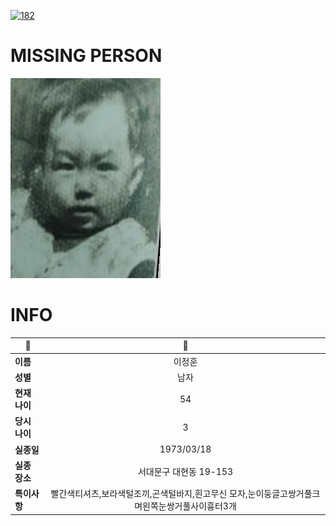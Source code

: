 [![182](https://img.shields.io/badge/%EC%8B%A4%EC%A2%85%EC%8B%A0%EA%B3%A0%EB%8A%94%20%EA%B5%AD%EB%B2%88%EC%97%86%EC%9D%B4-182-blue)](http://safe182.go.kr/index.do)

# MISSING PERSON

<img src="./missing_person.jpg">

# INFO

|🔑|💎|
|--|:--:|
|**이름**|이정훈|
|**성별**|남자|
|**현재 나이**|54|
|**당시 나이**|3|
|**실종일**|1973/03/18|
|**실종 장소**|서대문구 대현동 19-153|
|**특이사항**|빨간색티셔츠,보라색털조끼,곤색털바지,흰고무신 모자,눈이둥글고쌍거풀크며왼쪽눈쌍거풀사이흉터3개|
